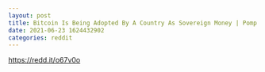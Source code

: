 ```yaml
--- 
layout: post 
title: Bitcoin Is Being Adopted By A Country As Sovereign Money | Pomp Podcast #585 
date: 2021-06-23 1624432902 
categories: reddit 
--- 
```

https://redd.it/o67v0o